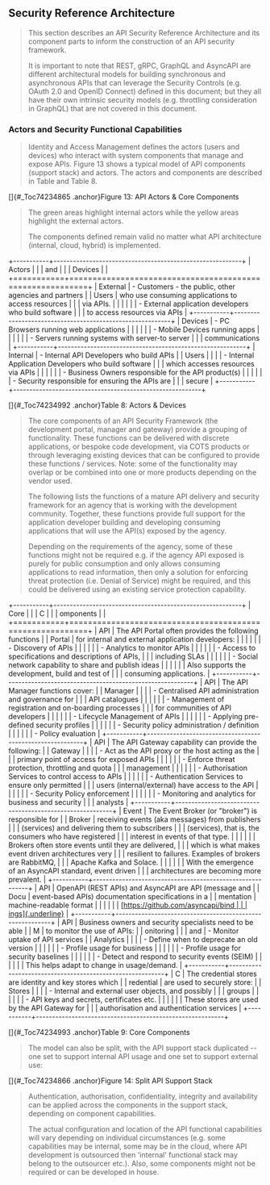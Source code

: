 <!-- order:6 -->
## Security Reference Architecture

> This section describes an API Security Reference Architecture and its
> component parts to inform the construction of an API security
> framework.
>
> It is important to note that REST, gRPC, GraphQL and AsyncAPI are
> different architectural models for building synchronous and
> asynchronous APIs that can leverage the Security Controls (e.g. OAuth
> 2.0 and OpenID Connect) defined in this document; but they all have
> their own intrinsic security models (e.g. throttling consideration in
> GraphQL) that are not covered in this document.

### Actors and Security Functional Capabilities

> Identity and Access Management defines the actors (users and devices)
> who interact with system components that manage and expose APIs.
> Figure 13 shows a typical model of API components (support stack) and
> actors. The actors and components are described in Table and Table 8.

[]{#_Toc74234865 .anchor}Figure 13: API Actors & Core Components

> The green areas highlight internal actors while the yellow areas
> highlight the external actors.
>
> The components defined remain valid no matter what API architecture
> (internal, cloud, hybrid) is implemented.

+-----------+----------------------------------------------------------+
| Actors    |                                                          |
| and       |                                                          |
| Devices   |                                                          |
+===========+==========================================================+
| External  | -   Customers - the public, other agencies and partners  |
| Users     |     who use consuming applications to access resources   |
|           |     via APIs.                                            |
|           |                                                          |
|           | -   External application developers who build software   |
|           |     to access resources via APIs                         |
+-----------+----------------------------------------------------------+
| Devices   | -   PC Browsers running web applications                 |
|           |                                                          |
|           | -   Mobile Devices running apps                          |
|           |                                                          |
|           | -   Servers running systems with server-to server        |
|           |     communications                                       |
+-----------+----------------------------------------------------------+
| Internal  | -   Internal API Developers who build APIs               |
| Users     |                                                          |
|           | -   Internal Application Developers who build software   |
|           |     which accesses resources via APIs                    |
|           |                                                          |
|           | -   Business Owners responsible for the API product(s)   |
|           |                                                          |
|           | -   Security responsible for ensuring the APIs are       |
|           |     secure                                               |
+-----------+----------------------------------------------------------+

[]{#_Toc74234992 .anchor}Table 8: Actors & Devices

> The core components of an API Security Framework (the development
> portal, manager and gateway) provide a grouping of functionality.
> These functions can be delivered with discrete applications, or
> bespoke code development, via COTS products or through leveraging
> existing devices that can be configured to provide these functions /
> services. Note: some of the functionality may overlap or be combined
> into one or more products depending on the vendor used.
>
> The following lists the functions of a mature API delivery and
> security framework for an agency that is working with the development
> community. Together, these functions provide full support for the
> application developer building and developing consuming applications
> that will use the API(s) exposed by the agency.
>
> Depending on the requirements of the agency, some of these functions
> might not be required e.g. if the agency API exposed is purely for
> public consumption and only allows consuming applications to read
> information, then only a solution for enforcing threat protection
> (i.e. Denial of Service) might be required, and this could be
> delivered using an existing service protection capability.

+-----------+----------------------------------------------------------+
| Core      |                                                          |
| C         |                                                          |
| omponents |                                                          |
+===========+==========================================================+
| API       | The API Portal often provides the following functions    |
| Portal    | for internal and external application developers:        |
|           |                                                          |
|           | -   Discovery of APIs                                    |
|           |                                                          |
|           | -   Analytics to monitor APIs                            |
|           |                                                          |
|           | -   Access to specifications and descriptions of APIs,   |
|           |     including SLAs                                       |
|           |                                                          |
|           | -   Social network capability to share and publish ideas |
|           |                                                          |
|           | Also supports the development, build and test of         |
|           | consuming applications.                                  |
+-----------+----------------------------------------------------------+
| API       | The API Manager functions cover:                         |
| Manager   |                                                          |
|           | -   Centralised API administration and governance for    |
|           |     API catalogues                                       |
|           |                                                          |
|           | -   Management of registration and on-boarding processes |
|           |     for communities of API developers                    |
|           |                                                          |
|           | -   Lifecycle Management of APIs                         |
|           |                                                          |
|           | -   Applying pre-defined security profiles               |
|           |                                                          |
|           | -   Security policy administration / definition          |
|           |                                                          |
|           | -   Policy evaluation                                    |
+-----------+----------------------------------------------------------+
| API       | The API Gateway capability can provide the following:    |
| Gateway   |                                                          |
|           | -   Act as the API proxy or the host acting as the       |
|           |     primary point of access for exposed APIs             |
|           |                                                          |
|           | -   Enforce threat protection, throttling and quota      |
|           |     management                                           |
|           |                                                          |
|           | -   Authorisation Services to control access to APIs     |
|           |                                                          |
|           | -   Authentication Services to ensure only permitted     |
|           |     users (internal/external) have access to the API     |
|           |                                                          |
|           | -   Security Policy enforcement                          |
|           |                                                          |
|           | -   Monitoring and analytics for business and security   |
|           |     analysts                                             |
+-----------+----------------------------------------------------------+
| Event     | The Event Broker (or \"broker\") is responsible for      |
| Broker    | receiving events (aka messages) from publishers          |
|           | (services) and delivering them to subscribers            |
|           | (services), that is, the consumers who have registered   |
|           | interest in events of that type.                         |
|           |                                                          |
|           | Brokers often store events until they are delivered,     |
|           | which is what makes event driven architectures very      |
|           | resilient to failures. Examples of brokers are RabbitMQ, |
|           | Apache Kafka and Solace.                                 |
|           |                                                          |
|           | With the emergence of an AsyncAPI standard, event driven |
|           | architectures are becoming more prevalent.               |
+-----------+----------------------------------------------------------+
| API       | OpenAPI (REST APIs) and AsyncAPI are API (message and    |
| Docu      | event-based APIs) documentation specifications in a      |
| mentation | machine-readable format                                  |
|           |                                                          |
|           | [[https://github.com/asyncapi/bind                       |
|           | ings]{.underline}](https://github.com/asyncapi/bindings) |
+-----------+----------------------------------------------------------+
| API       | Business owners and security specialists need to be able |
| M         | to monitor the use of APIs:                              |
| onitoring |                                                          |
| and       | -   Monitor uptake of API services                       |
| Analytics |                                                          |
|           | -   Define when to deprecate an old version              |
|           |                                                          |
|           | -   Profile usage for business                           |
|           |                                                          |
|           | -   Profile usage for security baselines                 |
|           |                                                          |
|           | -   Detect and respond to security events (SEIM)         |
|           |                                                          |
|           | This helps adapt to change in usage/demand.              |
+-----------+----------------------------------------------------------+
| C         | The credential stores are identity and key stores which  |
| redential | are used to securely store:                              |
| Stores    |                                                          |
|           | -   Internal and external user objects, and possibly     |
|           |     groups                                               |
|           |                                                          |
|           | -   API keys and secrets, certificates etc.              |
|           |                                                          |
|           | These stores are used by the API Gateway for             |
|           | authorisation and authentication services                |
+-----------+----------------------------------------------------------+

[]{#_Toc74234993 .anchor}Table 9: Core Components

> The model can also be split, with the API support stack duplicated --
> one set to support internal API usage and one set to support external
> use:

[]{#_Toc74234866 .anchor}Figure 14: Split API Support Stack

> Authentication, authorisation, confidentiality, integrity and
> availability can be applied across the components in the support
> stack, depending on component capabilities.
>
> The actual configuration and location of the API functional
> capabilities will vary depending on individual circumstances (e.g.
> some capabilities may be internal, some may be in the cloud, where API
> development is outsourced then 'internal' functional stack may belong
> to the outsourcer etc.). Also, some components might not be required
> or can be developed in house.
